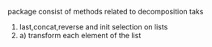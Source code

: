 package consist of  methods related to decomposition taks

1) last,concat,reverse and init selection on lists
2) a) transform each element of the list